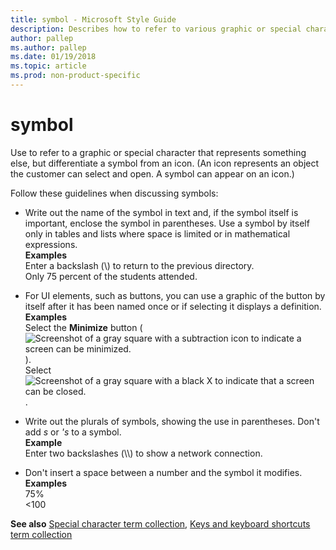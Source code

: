 ```yaml
---
title: symbol - Microsoft Style Guide
description: Describes how to refer to various graphic or special characters in content and provides examples of referring to symbols in content.
author: pallep
ms.author: pallep
ms.date: 01/19/2018
ms.topic: article
ms.prod: non-product-specific
---
```


# symbol

Use to
refer to a graphic or special character that represents something
else, but differentiate a symbol from an icon. (An icon represents
an object the customer can select and open. A symbol can appear on
an icon.)

Follow these guidelines when discussing symbols:

  - Write
    out the name of the symbol in text and, if the symbol itself is
    important, enclose the symbol in parentheses. Use a symbol by itself
    only in tables and lists where space is limited or in mathematical
    expressions. <br />**Examples**<br />Enter a backslash (\\) to return to the previous directory. <br />Only 75 percent of the students attended. 

  - For
    UI elements, such as buttons, you can use a graphic of the button by
    itself after it has been named once or if selecting it displays a
    definition. <br />**Examples**<br />Select the **Minimize** button (![Screenshot of a gray square with a subtraction icon to indicate a screen can be minimized.](media/symbol/1689948149.PNG)).<br />Select ![Screenshot of a gray square with a black X to indicate that a screen can be closed.](media/symbol/1414490202.PNG). 

  - Write out the plurals of symbols, showing the use in parentheses. Don't add *s* or *'s* to a symbol. <br />**Example** <br />Enter two backslashes (\\\\) to show a network connection. 

  - Don't insert a space between a number and the symbol it modifies. <br />**Examples**<br />75%<br />\<100 

**See also** [Special character term collection](~/a-z-word-list-term-collections/term-collections/special-characters.md), [Keys and keyboard shortcuts term collection](~/a-z-word-list-term-collections/term-collections/keys-keyboard-shortcuts.md)
